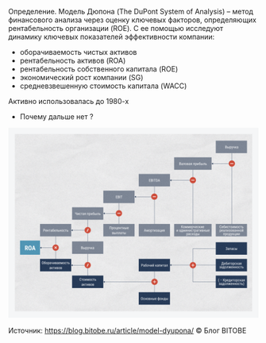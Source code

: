 Определение. Модель Дюпона (The DuPont System of Analysis) – метод финансового анализа через оценку ключевых факторов, определяющих рентабельность организации (ROE). С ее помощью исследуют динамику ключевых показателей эффективности компании:

* оборачиваемость чистых активов
* рентабельность активов (ROA)
* рентабельность собственного капитала (ROE)
* экономический рост компании (SG)
* средневзвешенную стоимость капитала (WACC)

Активно использовалась до 1980-х

* Почему дальше нет  ?

![Fin-metrics 20231113173311.png](../Img_PSF/Fin-metrics%2020231113173311.png)

Источник: https://blog.bitobe.ru/article/model-dyupona/ © Блог BITOBE
